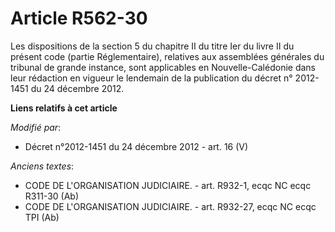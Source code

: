 # Article R562-30

Les dispositions de la section 5 du chapitre II du titre Ier du livre II du présent code (partie Réglementaire), relatives
aux assemblées générales du tribunal de grande instance, sont applicables en  Nouvelle-Calédonie dans leur rédaction en
vigueur le lendemain de la publication du décret n° 2012-1451 du 24 décembre 2012.

**Liens relatifs à cet article**

_Modifié par_:

  - Décret n°2012-1451 du 24 décembre 2012 - art. 16 (V)

_Anciens textes_:

  - CODE DE L'ORGANISATION JUDICIAIRE. - art. R932-1, ecqc NC ecqc R311-30 (Ab)
  - CODE DE L'ORGANISATION JUDICIAIRE. - art. R932-27, ecqc NC ecqc TPI (Ab)

